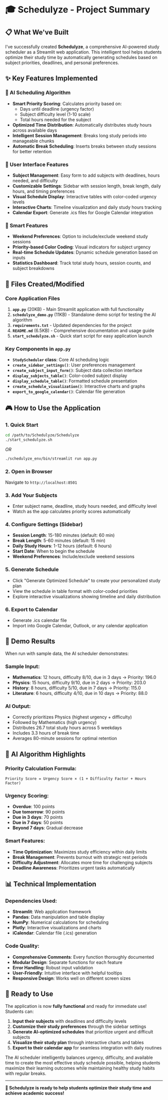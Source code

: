 # 🎓 Schedulyze - Project Summary

## 📋 What We've Built

I've successfully created **Schedulyze**, a comprehensive AI-powered study scheduler as a Streamlit web application. This intelligent tool helps students optimize their study time by automatically generating schedules based on subject priorities, deadlines, and personal preferences.

## ✨ Key Features Implemented

### 🧠 AI Scheduling Algorithm
- **Smart Priority Scoring**: Calculates priority based on:
  - Days until deadline (urgency factor)
  - Subject difficulty level (1-10 scale)
  - Total hours needed for the subject
- **Optimized Time Distribution**: Automatically distributes study hours across available days
- **Intelligent Session Management**: Breaks long study periods into manageable chunks
- **Automatic Break Scheduling**: Inserts breaks between study sessions for better retention

### 📱 User Interface Features
- **Subject Management**: Easy form to add subjects with deadlines, hours needed, and difficulty
- **Customizable Settings**: Sidebar with session length, break length, daily hours, and timing preferences
- **Visual Schedule Display**: Interactive tables with color-coded urgency levels
- **Interactive Charts**: Timeline visualization and daily study hours tracking
- **Calendar Export**: Generate .ics files for Google Calendar integration

### 🎯 Smart Features
- **Weekend Preferences**: Option to include/exclude weekend study sessions
- **Priority-based Color Coding**: Visual indicators for subject urgency
- **Real-time Schedule Updates**: Dynamic schedule generation based on inputs
- **Statistics Dashboard**: Track total study hours, session counts, and subject breakdowns

## 📁 Files Created/Modified

### Core Application Files
1. **`app.py`** (20KB) - Main Streamlit application with full functionality
2. **`schedulyze_demo.py`** (11KB) - Standalone demo script for testing the AI algorithm
3. **`requirements.txt`** - Updated dependencies for the project
4. **`README.md`** (6.5KB) - Comprehensive documentation and usage guide
5. **`start_schedulyze.sh`** - Quick start script for easy application launch

### Key Components in `app.py`
- **`StudyScheduler` class**: Core AI scheduling logic
- **`create_sidebar_settings()`**: User preferences management
- **`create_subject_input_form()`**: Subject data collection interface
- **`display_subjects_table()`**: Color-coded subject display
- **`display_schedule_table()`**: Formatted schedule presentation
- **`create_schedule_visualization()`**: Interactive charts and graphs
- **`export_to_google_calendar()`**: Calendar file generation

## 🎮 How to Use the Application

### 1. Quick Start
```bash
cd /path/to/Schedulyze/Schedulyze
./start_schedulyze.sh
```
*OR*
```bash
./schedulyze_env/bin/streamlit run app.py
```

### 2. Open in Browser
Navigate to `http://localhost:8501`

### 3. Add Your Subjects
- Enter subject name, deadline, study hours needed, and difficulty level
- Watch as the app calculates priority scores automatically

### 4. Configure Settings (Sidebar)
- **Session Length**: 15-180 minutes (default: 60 min)
- **Break Length**: 5-60 minutes (default: 15 min)
- **Daily Study Hours**: 1-12 hours (default: 6 hours)
- **Start Date**: When to begin the schedule
- **Weekend Preferences**: Include/exclude weekend sessions

### 5. Generate Schedule
- Click "Generate Optimized Schedule" to create your personalized study plan
- View the schedule in table format with color-coded priorities
- Explore interactive visualizations showing timeline and daily distribution

### 6. Export to Calendar
- Generate .ics calendar file
- Import into Google Calendar, Outlook, or any calendar application

## 🧪 Demo Results

When run with sample data, the AI scheduler demonstrates:

### Sample Input:
- **Mathematics**: 12 hours, difficulty 8/10, due in 3 days → Priority: 196.0
- **Physics**: 15 hours, difficulty 9/10, due in 2 days → Priority: 203.0
- **History**: 8 hours, difficulty 5/10, due in 7 days → Priority: 115.0
- **Literature**: 6 hours, difficulty 4/10, due in 10 days → Priority: 88.0

### AI Output:
- Correctly prioritizes Physics (highest urgency + difficulty)
- Followed by Mathematics (high urgency)
- Distributes 26.7 total study hours across 5 weekdays
- Includes 3.3 hours of break time
- Averages 80-minute sessions for optimal retention

## 🎯 AI Algorithm Highlights

### Priority Calculation Formula:
```
Priority Score = Urgency Score × (1 + Difficulty Factor + Hours Factor)
```

### Urgency Scoring:
- **Overdue**: 100 points
- **Due tomorrow**: 90 points
- **Due in 3 days**: 70 points
- **Due in 7 days**: 50 points
- **Beyond 7 days**: Gradual decrease

### Smart Features:
- **Time Optimization**: Maximizes study efficiency within daily limits
- **Break Management**: Prevents burnout with strategic rest periods
- **Difficulty Adjustment**: Allocates more time for challenging subjects
- **Deadline Awareness**: Prioritizes urgent tasks automatically

## 📊 Technical Implementation

### Dependencies Used:
- **Streamlit**: Web application framework
- **Pandas**: Data manipulation and table display
- **NumPy**: Numerical calculations for scheduling
- **Plotly**: Interactive visualizations and charts
- **iCalendar**: Calendar file (.ics) generation

### Code Quality:
- **Comprehensive Comments**: Every function thoroughly documented
- **Modular Design**: Separate functions for each feature
- **Error Handling**: Robust input validation
- **User-Friendly**: Intuitive interface with helpful tooltips
- **Responsive Design**: Works well on different screen sizes

## 🚀 Ready to Use

The application is now **fully functional** and ready for immediate use! Students can:

1. **Input their subjects** with deadlines and difficulty levels
2. **Customize their study preferences** through the sidebar settings
3. **Generate AI-optimized schedules** that prioritize urgent and difficult subjects
4. **Visualize their study plan** through interactive charts and tables
5. **Export to their calendar app** for seamless integration with daily routines

The AI scheduler intelligently balances urgency, difficulty, and available time to create the most effective study schedule possible, helping students maximize their learning outcomes while maintaining healthy study habits with regular breaks.

---

**🎉 Schedulyze is ready to help students optimize their study time and achieve academic success!**